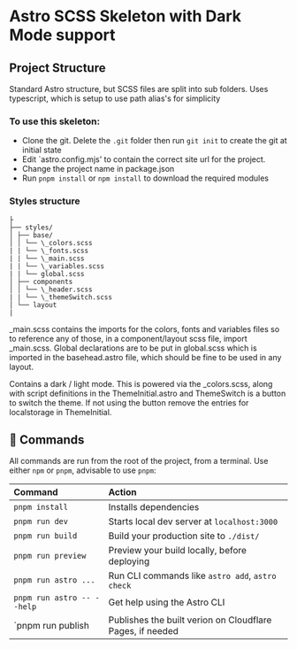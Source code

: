 # Astro SCSS Skeleton with Dark Mode support

## Project Structure

Standard Astro structure, but SCSS files are split into sub folders. Uses typescript, which is setup to use path alias's for simplicity

### To use this skeleton:

- Clone the git. Delete the `.git` folder then run `git init` to create the git at initial state
- Edit `astro.config.mjs' to contain the correct site url for the project.
- Change the project name in package.json
- Run `pnpm install` or `npm install` to download the required modules

### Styles structure

```
├
├── styles/
│ ├── base/
│ │ └── \_colors.scss
| | └── \_fonts.scss
| | └── \_main.scss
| | └── \_variables.scss
| | └── global.scss
│ ├── components
│ │ └── \_header.scss
| | └── \_themeSwitch.scss
│ └── layout
|
```

\_main.scss contains the imports for the colors, fonts and variables files so to reference any of those, in a component/layout scss file, import \_main.scss. Global declarations are to be put in global.scss which is imported in the basehead.astro file, which should be fine to be used in any layout.

Contains a dark / light mode. This is powered via the \_colors.scss, along with script definitions in the ThemeInitial.astro and ThemeSwitch is a button to switch the theme. If not using the button remove the entries for localstorage in ThemeInitial.

## 🧞 Commands

All commands are run from the root of the project, from a terminal. Use either `npm` or `pnpm`, advisable to use `pnpm`:

| Command                    | Action                                                    |
| :------------------------- | :-------------------------------------------------------- |
| `pnpm install`             | Installs dependencies                                     |
| `pnpm run dev`             | Starts local dev server at `localhost:3000`               |
| `pnpm run build`           | Build your production site to `./dist/`                   |
| `pnpm run preview`         | Preview your build locally, before deploying              |
| `pnpm run astro ...`       | Run CLI commands like `astro add`, `astro check`          |
| `pnpm run astro -- --help` | Get help using the Astro CLI                              |
| `pnpm run publish          | Publishes the built verion on Cloudflare Pages, if needed |
